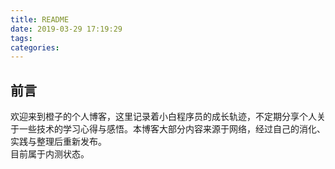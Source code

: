 ```yaml
---
title: README
date: 2019-03-29 17:19:29
tags:
categories:
---
```


## 前言
欢迎来到橙子的个人博客，这里记录着小白程序员的成长轨迹，不定期分享个人关于一些技术的学习心得与感悟。本博客大部分内容来源于网络，经过自己的消化、实践与整理后重新发布。  
目前属于内测状态。  

<!-- more -->

